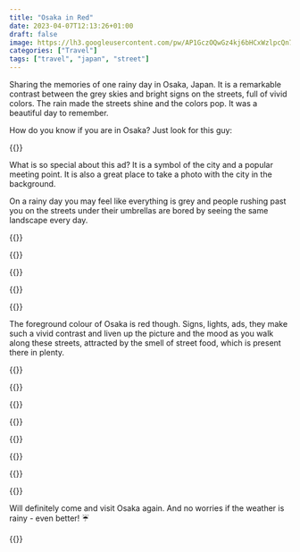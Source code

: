 ```yaml
---
title: "Osaka in Red"
date: 2023-04-07T12:13:26+01:00
draft: false
image: https://lh3.googleusercontent.com/pw/AP1GczOQwGz4kj6bHCxWzlpcQn7MmoZWTuf7hIQ_SHN0p1Ad2S0_hCRQRRkg_7Lu92wAAiDKJbLtQzoVkwdxYR3s1JXVu2IuX2vMO0tCIP1e-6aN92dl2YYuHnG90W97KfIXcFx5dhH_p0UmUX5e7hus9XeKcQ=w2048-h1366-s
categories: ["Travel"]
tags: ["travel", "japan", "street"]
---
```


Sharing the memories of one rainy day in Osaka, Japan. It is a remarkable contrast between the grey skies and bright signs on the streets, full of vivid colors. The rain made the streets shine and the colors pop. It was a beautiful day to remember.

How do you know if you are in Osaka? Just look for this guy:

{{<photo caption="The Glico Running Man ad is one of the most famous landmarks of Osaka" src="https://lh3.googleusercontent.com/pw/AP1GczOWAe5NGA2AmHQlp6OfJWQJ8ibJKIrAFVEDGfXJzfV9ACbXrXR7O1LtiH7z7kzMdOfL9p4RjIpld7HKvPle-DU5jnh8GkzDf4m_zBzSEA4HCiP46YZP55vnHdmsaleBcG1Zh18GnY8KJgCoTzwG_VmG0Q=w3929-h2947-no" thumb="https://lh3.googleusercontent.com/pw/AP1GczOWAe5NGA2AmHQlp6OfJWQJ8ibJKIrAFVEDGfXJzfV9ACbXrXR7O1LtiH7z7kzMdOfL9p4RjIpld7HKvPle-DU5jnh8GkzDf4m_zBzSEA4HCiP46YZP55vnHdmsaleBcG1Zh18GnY8KJgCoTzwG_VmG0Q=w1680-h1260-s" width="840" height="630" src-width="3929" src-height="2947" >}}

What is so special about this ad? It is a symbol of the city and a popular meeting point. It is also a great place to take a photo with the city in the background.

On a rainy day you may feel like everything is grey and people rushing past you on the streets under their umbrellas are bored by seeing the same landscape every day.

{{<gallery>}}

{{<photo src="https://lh3.googleusercontent.com/pw/AP1GczNVoqoqsy8PfPSNbh5r_BqLmT8wC3f56rS3fIgSWdek6n8yJPSqgejoINiHC_zYDt7sdJC60bigZYBOE8_DHVtONFWx2AbfLGNlOB-7NY4SfTyVNen6n8IkdXhmF3nW-pXSqmQQc6L3FAZsutPxqU3E-w=w3897-h2922-no" thumb="https://lh3.googleusercontent.com/pw/AP1GczNVoqoqsy8PfPSNbh5r_BqLmT8wC3f56rS3fIgSWdek6n8yJPSqgejoINiHC_zYDt7sdJC60bigZYBOE8_DHVtONFWx2AbfLGNlOB-7NY4SfTyVNen6n8IkdXhmF3nW-pXSqmQQc6L3FAZsutPxqU3E-w=w960-h720-s" width="320" height="240" src-width="3897" src-height="2922" >}}

{{<photo caption="Lots of ads and people rushing through wide paved streets - this is Osaka" src="https://lh3.googleusercontent.com/pw/AP1GczMaD5-iUE73_wlkln5gT_hOQ_lXjSljGJTmfsy1MGLz0LGS9ArQ9CZSTqx3oknE9BtfWGYWD7Wxluwx9f6FyWqhL-jG0ilT7eSWmSayV-nS7VOQRy5JAjCeNKtggtgdDpt3-fx8NIxpymUA1TtoEBqPEQ=w4032-h3024-no" thumb="https://lh3.googleusercontent.com/pw/AP1GczMaD5-iUE73_wlkln5gT_hOQ_lXjSljGJTmfsy1MGLz0LGS9ArQ9CZSTqx3oknE9BtfWGYWD7Wxluwx9f6FyWqhL-jG0ilT7eSWmSayV-nS7VOQRy5JAjCeNKtggtgdDpt3-fx8NIxpymUA1TtoEBqPEQ=w960-h720-s" width="320" height="240" src-width="4032" src-height="3024" >}}

{{<photo caption="Narrow side streets whisper their small stories" src="https://lh3.googleusercontent.com/pw/AP1GczOw_PRLQ6-PJKGXsgrT7ycG90C9RGEfSkX4U97IQeG86586t3_uE11letbAutGxVbhTss-9V0Y-QWXW6KWt0dEkIl0nd6Njz1pskyHWQiwzn-wuPWyr677nAbakSiDcL0AlK1iuPDMCDfiAul_uftEKhg=w3648-h5472-no" thumb="https://lh3.googleusercontent.com/pw/AP1GczOw_PRLQ6-PJKGXsgrT7ycG90C9RGEfSkX4U97IQeG86586t3_uE11letbAutGxVbhTss-9V0Y-QWXW6KWt0dEkIl0nd6Njz1pskyHWQiwzn-wuPWyr677nAbakSiDcL0AlK1iuPDMCDfiAul_uftEKhg=w480-h720-s" width="160" height="240" src-width="3648" src-height="5472" >}}

{{</gallery>}}

The foreground colour of Osaka is red though. Signs, lights, ads, they make such a vivid contrast and liven up the picture and the mood as you walk along these streets, attracted by the smell of street food, which is present there in plenty.

{{<gallery>}}

{{<photo caption="Typical Osaka's takoyaki shop. Huge octopus 🐙 pieces inside of balls made of dough, freshly made." src="https://lh3.googleusercontent.com/pw/AP1GczPrSQOEhHuT8qQ6sfBL7llnP3UI0ss5IJM3HDd2mQIy0pt5oiZ7lh3CzXCGNnrghQEDbSneWRUB-Rei0fIoxKOwUULhJxRv-iSp0FmVzXx5jUAk6N-aecWzi1amOMKRw5YsLjVA7bQuvD0w_0CGwIpTKg=w3648-h5472-no" thumb="https://lh3.googleusercontent.com/pw/AP1GczPrSQOEhHuT8qQ6sfBL7llnP3UI0ss5IJM3HDd2mQIy0pt5oiZ7lh3CzXCGNnrghQEDbSneWRUB-Rei0fIoxKOwUULhJxRv-iSp0FmVzXx5jUAk6N-aecWzi1amOMKRw5YsLjVA7bQuvD0w_0CGwIpTKg=w480-h720-s" width="160" height="240" src-width="3648" src-height="5472" >}}

{{<photo caption="Romantic fleur of a regular afterwork hour" src="https://lh3.googleusercontent.com/pw/AP1GczNat9XB8sQ3l-u1UStgKGbB6tENEutMPtudvbVbbxYbEr16YBsCgCzXsNhmxbFJGrPlyN2VzWw1QGSMkyU9XjFzqBALjBjcs6Qjt4FVC279EBFtPgQkwGDaOynDEBWbRzzDQbuHe-UAShPVPWxs5XZ_Gw=w5367-h3578-no" thumb="https://lh3.googleusercontent.com/pw/AP1GczNat9XB8sQ3l-u1UStgKGbB6tENEutMPtudvbVbbxYbEr16YBsCgCzXsNhmxbFJGrPlyN2VzWw1QGSMkyU9XjFzqBALjBjcs6Qjt4FVC279EBFtPgQkwGDaOynDEBWbRzzDQbuHe-UAShPVPWxs5XZ_Gw=w1080-h720-s" width="360" height="240" src-width="5367" src-height="3578" >}}

{{<photo caption="I normally don't eat 🐙 because they are very smart. And cute, aren't they?" src="https://lh3.googleusercontent.com/pw/AP1GczOujvMnpHWmWxbgtFdr9t3u96RwEtDrJD6wdzzahFJWj0M9tJoD7xn6RdQW1JdSkumBEJujjsa3YwNdy9zUSVvc4-FwbOSROMwLXX7rKeAqiFoeAAJ85mnw4KfZBbUL-C8T9vjpqjeW8ks_QrXbFaPkAQ=w3648-h5472-no" thumb="https://lh3.googleusercontent.com/pw/AP1GczOujvMnpHWmWxbgtFdr9t3u96RwEtDrJD6wdzzahFJWj0M9tJoD7xn6RdQW1JdSkumBEJujjsa3YwNdy9zUSVvc4-FwbOSROMwLXX7rKeAqiFoeAAJ85mnw4KfZBbUL-C8T9vjpqjeW8ks_QrXbFaPkAQ=w480-h720-s" width="160" height="240" src-width="3648" src-height="5472" >}}

{{<photo caption="It's hard to resist trying at least one of these. Or just watch them being made." src="https://lh3.googleusercontent.com/pw/AP1GczNeqQA_IDYX2qHILVRupmwAgWcDrg2y2JzN0Pt1IsC3udILQhzzrh6R8wD-UNv651uiSIRYt6b1UMnHBxtIKEbr2qjHqb_0cWiAiGDIpKJ1wMjd5ky15Zm7qry-mjpNcnvq7lv7onVMoI1Q-FK383tpjw=w5472-h3648-no" thumb="https://lh3.googleusercontent.com/pw/AP1GczNeqQA_IDYX2qHILVRupmwAgWcDrg2y2JzN0Pt1IsC3udILQhzzrh6R8wD-UNv651uiSIRYt6b1UMnHBxtIKEbr2qjHqb_0cWiAiGDIpKJ1wMjd5ky15Zm7qry-mjpNcnvq7lv7onVMoI1Q-FK383tpjw=w1080-h720-s" width="360" height="240" src-width="5472" src-height="3648" >}}

{{<photo caption="If you are not into takoyaki, there is a lot of other street food for any taste." src="https://lh3.googleusercontent.com/pw/AP1GczP5PChZfEBDsXoMY0h7OxSVndKhib6IWYIpIROdZkwUqcR29J1F3EG56Zy0fdgUHlxqFnfOfdrVmHt49qovxOizRCRedjUvdaA-h4kePXoQwZ-vTHi3aXk1rXJke-EoHTlqRjPinviO7EFjBEcQXn2Mfg=w5472-h3648-no" thumb="https://lh3.googleusercontent.com/pw/AP1GczP5PChZfEBDsXoMY0h7OxSVndKhib6IWYIpIROdZkwUqcR29J1F3EG56Zy0fdgUHlxqFnfOfdrVmHt49qovxOizRCRedjUvdaA-h4kePXoQwZ-vTHi3aXk1rXJke-EoHTlqRjPinviO7EFjBEcQXn2Mfg=w1080-h720-s" width="360" height="240" src-width="5472" src-height="3648" >}}

{{<photo caption="Huge crab 🦀 signs are so common yet attractive" src="https://lh3.googleusercontent.com/pw/AP1GczOa7tXUTjG5HGSicctTL8T4USvqBNIaQZtDZHbH1PLCaGqLb2jPhxXnkMp-J25qqLxgc5ATc0RO2wRqrg7K1hxAKRun6qGMuDxmEgCRaEk98v_munchpvO_r4S0gETPRKrTKWRbQRGin3phWEqCZDY5uQ=w3447-h5171-no" thumb="https://lh3.googleusercontent.com/pw/AP1GczOa7tXUTjG5HGSicctTL8T4USvqBNIaQZtDZHbH1PLCaGqLb2jPhxXnkMp-J25qqLxgc5ATc0RO2wRqrg7K1hxAKRun6qGMuDxmEgCRaEk98v_munchpvO_r4S0gETPRKrTKWRbQRGin3phWEqCZDY5uQ=w480-h720-s" width="160" height="240" src-width="3447" src-height="5171" >}}

{{</gallery>}}

Will definitely come and visit Osaka again. And no worries if the weather is rainy - even better! ☔️

{{<photo caption="Osaka shopping streets are inviting you to come in" src="https://lh3.googleusercontent.com/pw/AP1GczNMdY22Y1zJAxoBo4CU4xKYewq2l1TKsmJJF3KdELyRKYDEepVJwGNKMe9m_oTJPt3qeYd7rYDwwZcrrZdf9gz9lHHMWF1ci2E3K1ofKZTy1oxCO6UfAoAI7OE07eGOK4mlrUmgPKlyH11gtVROx9G86A=w4032-h3024-no" thumb="https://lh3.googleusercontent.com/pw/AP1GczNMdY22Y1zJAxoBo4CU4xKYewq2l1TKsmJJF3KdELyRKYDEepVJwGNKMe9m_oTJPt3qeYd7rYDwwZcrrZdf9gz9lHHMWF1ci2E3K1ofKZTy1oxCO6UfAoAI7OE07eGOK4mlrUmgPKlyH11gtVROx9G86A=w1680-h1260-s" width="840" height="630" src-width="4032" src-height="3024" >}}
